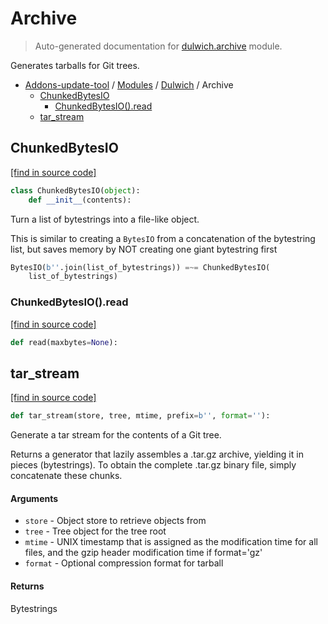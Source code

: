 # Archive

> Auto-generated documentation for [dulwich.archive](https://github.com/alchem1ster/AddOns-Update-Tool/blob/master/dulwich/archive.py) module.

Generates tarballs for Git trees.

- [Addons-update-tool](../README.md#addons-update-tool) / [Modules](../MODULES.md#addons-update-tool-modules) / [Dulwich](index.md#dulwich) / Archive
    - [ChunkedBytesIO](#chunkedbytesio)
        - [ChunkedBytesIO().read](#chunkedbytesioread)
    - [tar_stream](#tar_stream)

## ChunkedBytesIO

[[find in source code]](https://github.com/alchem1ster/AddOns-Update-Tool/blob/master/dulwich/archive.py#L35)

```python
class ChunkedBytesIO(object):
    def __init__(contents):
```

Turn a list of bytestrings into a file-like object.

This is similar to creating a `BytesIO` from a concatenation of the
bytestring list, but saves memory by NOT creating one giant bytestring
first

```python
BytesIO(b''.join(list_of_bytestrings)) =~= ChunkedBytesIO(
    list_of_bytestrings)
```

### ChunkedBytesIO().read

[[find in source code]](https://github.com/alchem1ster/AddOns-Update-Tool/blob/master/dulwich/archive.py#L50)

```python
def read(maxbytes=None):
```

## tar_stream

[[find in source code]](https://github.com/alchem1ster/AddOns-Update-Tool/blob/master/dulwich/archive.py#L72)

```python
def tar_stream(store, tree, mtime, prefix=b'', format=''):
```

Generate a tar stream for the contents of a Git tree.

Returns a generator that lazily assembles a .tar.gz archive, yielding it in
pieces (bytestrings). To obtain the complete .tar.gz binary file, simply
concatenate these chunks.

#### Arguments

- `store` - Object store to retrieve objects from
- `tree` - Tree object for the tree root
- `mtime` - UNIX timestamp that is assigned as the modification time for
  all files, and the gzip header modification time if format='gz'
- `format` - Optional compression format for tarball

#### Returns

Bytestrings

